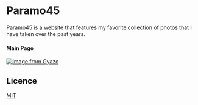 # Paramo45

Paramo45 is a website that features my favorite collection of photos that I have taken over the past years.

#### Main Page

[![Image from Gyazo](https://i.gyazo.com/1ad51dca030f66cccc6b963eb14d9abc.gif)](https://gyazo.com/1ad51dca030f66cccc6b963eb14d9abc)

<!-- #### Gallery

<img src ='https://i.gyazo.com/5efde731c1afdf946b3ad6c9b5d4d0c0.gif' alt='gallery'>

#### Image Viewer

<img src ='https://i.gyazo.com/200596583c209a5c31e68127d4f1ce3b.gif' alt='Viewer'>

Link: [Paramo45](https://paramo45-fd869.web.app/) -->

## Licence

[MIT](https://choosealicense.com/licenses/mit/)

